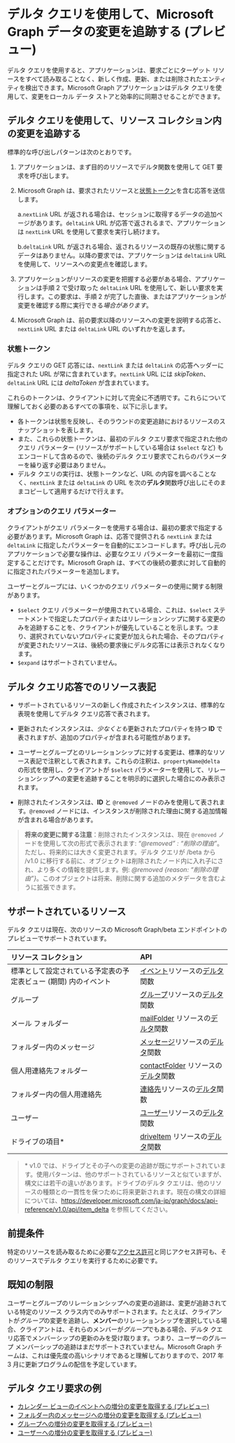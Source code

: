 #  <a name="use-delta-query-to-track-changes-in-microsoft-graph-data-preview"></a>デルタ クエリを使用して、Microsoft Graph データの変更を追跡する (プレビュー)

デルタ クエリを使用すると、アプリケーションは、要求ごとにターゲット リソースをすべて読み取ることなく、新しく作成、更新、または削除されたエンティティを検出できます。Microsoft Graph アプリケーションはデルタ クエリを使用して、変更をローカル データ ストアと効率的に同期させることができます。

## <a name="use-delta-query-to-track-changes-in-a-resource-collection"></a>デルタ クエリを使用して、リソース コレクション内の変更を追跡する

標準的な呼び出しパターンは次のとおりです。

1.  アプリケーションは、まず目的のリソースでデルタ関数を使用して GET 要求を呼び出します。
2.  Microsoft Graph は、要求されたリソースと[状態トークン](#state-tokens)を含む応答を送信します。

     a.`nextLink` URL が返される場合は、セッションに取得するデータの追加ページがあります。`deltaLink` URL が応答で返されるまで、アプリケーションは `nextLink` URL を使用して要求を実行し続けます。

     b.`deltaLink` URL が返される場合、返されるリソースの既存の状態に関するデータはありません。以降の要求では、アプリケーションは `deltaLink` URL を使用して、リソースへの変更点を確認します。
     
3.  アプリケーションがリソースの変更を把握する必要がある場合、アプリケーションは手順 2 で受け取った `deltaLink` URL を使用して、新しい要求を実行します。この要求は、手順 2 が完了した直後、またはアプリケーションが変更を確認する際に実行できる*場合があります*。
4.  Microsoft Graph は、前の要求以降のリソースへの変更を説明する応答と、`nextLink` URL または `deltaLink` URL のいずれかを返します。

### <a name="state-tokens"></a>状態トークン

デルタ クエリの GET 応答には、`nextLink` または `deltaLink` の応答ヘッダーに指定された URL が常に含まれています。`nextLink` URL には _skipToken_、`deltaLink` URL には _deltaToken_ が含まれています。 

これらのトークンは、クライアントに対して完全に不透明です。これらについて理解しておく必要のあるすべての事項を、以下に示します。

- 各トークンは状態を反映し、そのラウンドの変更追跡におけるリソースのスナップショットを表します。 
- また、これらの状態トークンは、最初のデルタ クエリ要求で指定された他のクエリ パラメーター (リソースがサポートしている場合は `$select` など) もエンコードして含めるので、後続のデルタ クエリ要求でこれらのパラメーターを繰り返す必要はありません。
- デルタ クエリの実行は、状態トークンなど、URL の内容を調べることなく、`nextLink` または `deltaLink` の URL を次の**デルタ**関数呼び出しにそのままコピーして適用するだけで行えます。


### <a name="optional-query-parameters"></a>オプションのクエリ パラメーター

クライアントがクエリ パラメーターを使用する場合は、最初の要求で指定する必要があります。Microsoft Graph は、応答で提供される `nextLink` または `deltaLink` に指定したパラメーターを自動的にエンコードします。呼び出し元のアプリケーションで必要な操作は、必要なクエリ パラメーターを最初に一度指定することだけです。Microsoft Graph は、すべての後続の要求に対して自動的に指定されたパラメーターを追加します。

ユーザーとグループには、いくつかのクエリ パラメーターの使用に関する制限があります。

-   `$select` クエリ パラメーターが使用されている場合、これは、`$select` ステートメントで指定したプロパティまたはリレーションシップに関する変更のみを追跡することを、クライアントが優先していることを示します。つまり、選択されていないプロパティに変更が加えられた場合、そのプロパティが変更されたリソースは、後続の要求後にデルタ応答には表示されなくなります。
-   `$expand` はサポートされていません。

## <a name="resource-representation-in-the-delta-query-response"></a>デルタ クエリ応答でのリソース表記

-   サポートされているリソースの新しく作成されたインスタンスは、標準的な表現を使用してデルタ クエリ応答で表されます。

-   更新されたインスタンスは、*少なくとも*更新されたプロパティを持つ **ID** で表されますが、追加のプロパティが含まれる可能性があります。

-   ユーザーとグループとのリレーションシップに対する変更は、標準的なリソース表記で注釈として表されます。これらの注釈は、`propertyName@delta` の形式を使用し、クライアントが `$select` パラメーターを使用して、リレーションシップへの変更を追跡することを明示的に選択した場合にのみ表示されます。

-   削除されたインスタンスは、**ID** と `@removed` ノードのみを使用して表されます。`@removed` ノードには、インスタンスが削除された理由に関する追加情報が含まれる場合があります。

> **将来の変更に関する注意**：削除されたインスタンスは、現在 `@removed` ノードを使用して次の形式で表示されます: *“@removed” : “削除の理由”*。ただし、将来的には大きく変更されます。デルタ クエリが /beta から /v1.0 に移行する前に、オブジェクトは削除されたノード内に入れ子にされ、より多くの情報を提供します。例: *@removed {reason: “削除の理由”}*。このオブジェクトは将来、削除に関する追加のメタデータを含むように拡張できます。

## <a name="supported-resources"></a>サポートされているリソース

デルタ クエリは現在、次のリソースの Microsoft Graph/beta エンドポイントのプレビューでサポートされています。

| **リソース コレクション** | **API** |
|:------ | :------ |
| 標準として設定されている予定表の予定表ビュー (期間) 内のイベント | [イベント](../api-reference/beta/resources/event.md)リソースの[デルタ](../api-reference/beta/api/event_delta.md)関数 |
| グループ | [グループ](../api-reference/beta/resources/group.md)リソースの[デルタ](../api-reference/beta/api/group_delta.md)関数 |
| メール フォルダー | [mailFolder](../api-reference/beta/resources/mailFolder.md) リソースの[デルタ](../api-reference/beta/api/mailfolder_delta.md)関数 |
| フォルダー内のメッセージ | [メッセージ](../api-reference/beta/resources/message.md)リソースの[デルタ](../api-reference/beta/api/message_delta.md)関数 | 
| 個人用連絡先フォルダー | [contactFolder](../api-reference/beta/resources/contactfolder.md) リソースの[デルタ](../api-reference/beta/api/contactfolder_delta.md)関数 |
| フォルダー内の個人用連絡先 | [連絡先](../api-reference/beta/resources/contact.md)リソースの[デルタ](../api-reference/beta/api/contact_delta.md)関数 |
| ユーザー | [ユーザー](../api-reference/beta/resources/user.md)リソースの[デルタ](../api-reference/beta/api/user_delta.md)関数 | 
| ドライブの項目\* | [driveItem](../api-reference/beta/resources/driveItem.md) リソースの[デルタ](../api-reference/beta/api/item_delta.md)関数 |


> \* v1.0 では、ドライブとその子への変更の追跡が既にサポートされています。使用パターンは、他のサポートされているリソースと似ていますが、構文には若干の違いがあります。ドライブのデルタ クエリは、他のリソースの種類との一貫性を保つために将来更新されます。現在の構文の詳細については、<https://developer.microsoft.com/ja-jp/graph/docs/api-reference/v1.0/api/item_delta> を参照してください。

## <a name="prerequisites"></a>前提条件

特定のリソースを読み取るために必要な[アクセス許可](../authorization/permission_scopes.md)と同じアクセス許可も、そのリソースでデルタ クエリを実行するために必要です。

## <a name="known-limitations"></a>既知の制限

ユーザーとグループのリレーションシップへの変更の追跡は、変更が追跡されている特定のリソース クラス内でのみサポートされます。たとえば、クライアントが*グループ*の変更を追跡し、**メンバー**のリレーションシップを選択している場合、クライアントは、それらのメンバーが*グループ*でもある場合、デルタ クエリ応答でメンバーシップの更新のみを受け取ります。つまり、ユーザーのグループ メンバーシップの追跡はまだサポートされていません。Microsoft Graph チームは、これは優先度の高いシナリオであると理解しておりますので、2017 年 3 月に更新プログラムの配信を予定しています。

## <a name="delta-query-request-examples"></a>デルタ クエリ要求の例 

- [カレンダー ビューのイベントへの増分の変更を取得する (プレビュー)](../Concepts/delta_query_events.md)
- [フォルダー内のメッセージへの増分の変更を取得する (プレビュー)](./delta_query_messages.md)
- [グループへの増分の変更を取得する (プレビュー)](./delta_query_groups.md)
- [ユーザーへの増分の変更を取得する (プレビュー)](./delta_query_users.md)